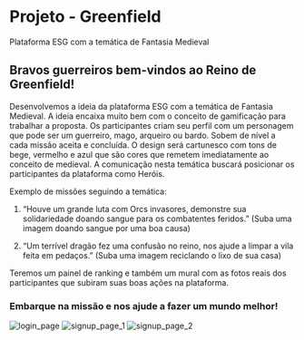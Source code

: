 # Projeto - Greenfield
Plataforma ESG com a temática de Fantasia Medieval

## Bravos guerreiros bem-vindos ao Reino de Greenfield!

Desenvolvemos a ideia da plataforma ESG com a temática de Fantasia Medieval. A ideia encaixa muito bem com o conceito de gamificação para trabalhar a proposta. Os participantes criam seu perfil com um personagem que pode ser um guerreiro, mago, arqueiro ou bardo. Sobem de nível a cada missão aceita e concluída. O design será cartunesco com tons de bege, vermelho e azul que são cores que remetem imediatamente ao conceito de medieval. 
A comunicação nesta temática buscará posicionar os participantes da plataforma como Heróis.

Exemplo de missões seguindo a temática: 
1. “Houve um grande luta com Orcs invasores, demonstre sua solidariedade doando sangue para os combatentes feridos.”
(Suba uma imagem doando sangue por uma boa causa)

2. “Um terrível dragão fez uma confusão no reino, nos ajude a limpar a vila feita em pedaços.”
(Suba uma imagem reciclando o lixo de sua casa)

Teremos um painel de ranking e também um mural com as fotos reais dos participantes que subiram suas boas ações na plataforma.

### Embarque na missão e nos ajude a fazer um mundo melhor!
![login_page](https://github.com/RickFernandez/Greenfield/assets/89798238/32dda9e0-d869-4cdd-bbd5-5ad711957007)
![signup_page_1](https://github.com/RickFernandez/Greenfield/assets/89798238/09759ea0-8911-4800-9361-d71edebeb4f7)
![signup_page_2](https://github.com/RickFernandez/Greenfield/assets/89798238/996df7a0-88cb-4318-8ac0-55b9cde78386)

